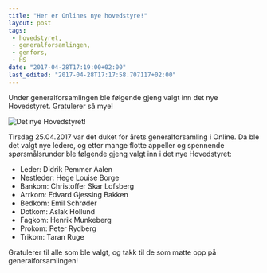 ```yaml
---
title: "Her er Onlines nye hovedstyre!"
layout: post
tags: 
 - hovedstyret,
 - generalforsamlingen,
 - genfors,
 - HS
date: "2017-04-28T17:19:00+02:00"
last_edited: "2017-04-28T17:17:58.707117+02:00"
---
```

Under generalforsamlingen ble følgende gjeng valgt inn det nye Hovedstyret. Gratulerer så mye!

![Det nye Hovedstyret!  ](https://online.ntnu.no/media/images/responsive/d9afd947-bbe3-49ac-9fc0-17718fe74bff.jpeg)

Tirsdag 25.04.2017 var det duket for årets generalforsamling i Online. Da ble det valgt nye ledere, og etter mange flotte appeller og spennende spørsmålsrunder ble følgende gjeng valgt inn i det nye Hovedstyret:

- Leder: Didrik Pemmer Aalen
- Nestleder: Hege Louise Borge
- Bankom: Christoffer Skar Lofsberg
- Arrkom: Edvard Gjessing Bakken
- Bedkom: Emil Schrøder
- Dotkom: Aslak Hollund
- Fagkom: Henrik Munkeberg
- Prokom: Peter Rydberg
- Trikom: Taran Ruge

Gratulerer til alle som ble valgt, og takk til de som møtte opp på generalforsamlingen!
